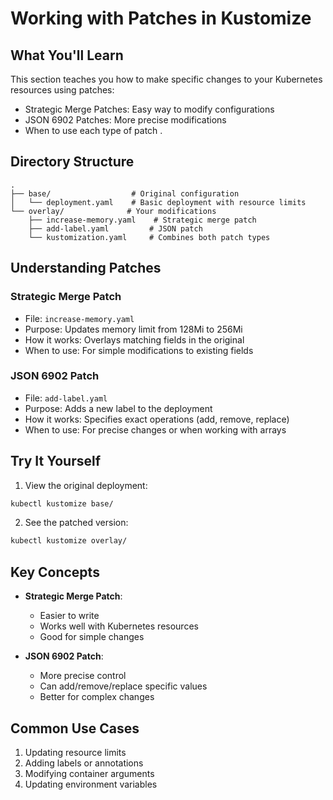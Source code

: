 # Working with Patches in Kustomize

## What You'll Learn
This section teaches you how to make specific changes to your Kubernetes resources using patches:
- Strategic Merge Patches: Easy way to modify configurations
- JSON 6902 Patches: More precise modifications
- When to use each type of patch .

## Directory Structure
```
.
├── base/                  # Original configuration
│   └── deployment.yaml    # Basic deployment with resource limits
└── overlay/              # Your modifications
    ├── increase-memory.yaml    # Strategic merge patch
    ├── add-label.yaml         # JSON patch
    └── kustomization.yaml     # Combines both patch types
```

## Understanding Patches

### Strategic Merge Patch
- File: `increase-memory.yaml`
- Purpose: Updates memory limit from 128Mi to 256Mi
- How it works: Overlays matching fields in the original
- When to use: For simple modifications to existing fields

### JSON 6902 Patch
- File: `add-label.yaml`
- Purpose: Adds a new label to the deployment
- How it works: Specifies exact operations (add, remove, replace)
- When to use: For precise changes or when working with arrays

## Try It Yourself

1. View the original deployment:
```bash
kubectl kustomize base/
```

2. See the patched version:
```bash
kubectl kustomize overlay/
```

## Key Concepts
- **Strategic Merge Patch**: 
  - Easier to write
  - Works well with Kubernetes resources
  - Good for simple changes
  
- **JSON 6902 Patch**:
  - More precise control
  - Can add/remove/replace specific values
  - Better for complex changes

## Common Use Cases
1. Updating resource limits
2. Adding labels or annotations
3. Modifying container arguments
4. Updating environment variables